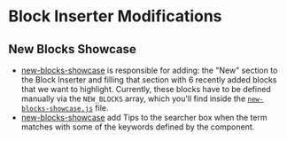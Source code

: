 # Block Inserter Modifications

## New Blocks Showcase

- [new-blocks-showcase](./new-blocks-showcase.js) is responsible for adding: the "New" section to the Block Inserter and filling that section with 6 recently added blocks that we want to highlight. Currently, these blocks have to be defined manually via the `NEW_BLOCKS` array, which you'll find inside the [`new-blocks-showcase.js`](./new-blocks-showcase.js) file.
- [new-blocks-showcase](./contextual-tips.js) add Tips to the searcher box when the term matches with some of the keywords defined by the component.

